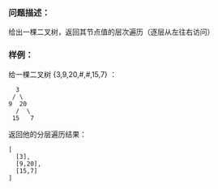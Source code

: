 ### 问题描述：
给出一棵二叉树，返回其节点值的层次遍历（逐层从左往右访问）

### 样例：
给一棵二叉树 {3,9,20,#,#,15,7} ：
```
  3
 / \
9  20
  /  \
 15   7
```

返回他的分层遍历结果：
```
[
  [3],
  [9,20],
  [15,7]
]
```
